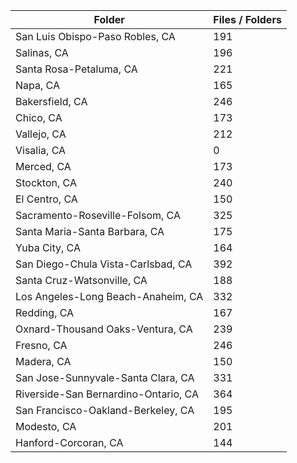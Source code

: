 | Folder                               |   Files / Folders |
|--------------------------------------|-------------------|
| San Luis Obispo-Paso Robles, CA      |               191 |
| Salinas, CA                          |               196 |
| Santa Rosa-Petaluma, CA              |               221 |
| Napa, CA                             |               165 |
| Bakersfield, CA                      |               246 |
| Chico, CA                            |               173 |
| Vallejo, CA                          |               212 |
| Visalia, CA                          |                 0 |
| Merced, CA                           |               173 |
| Stockton, CA                         |               240 |
| El Centro, CA                        |               150 |
| Sacramento-Roseville-Folsom, CA      |               325 |
| Santa Maria-Santa Barbara, CA        |               175 |
| Yuba City, CA                        |               164 |
| San Diego-Chula Vista-Carlsbad, CA   |               392 |
| Santa Cruz-Watsonville, CA           |               188 |
| Los Angeles-Long Beach-Anaheim, CA   |               332 |
| Redding, CA                          |               167 |
| Oxnard-Thousand Oaks-Ventura, CA     |               239 |
| Fresno, CA                           |               246 |
| Madera, CA                           |               150 |
| San Jose-Sunnyvale-Santa Clara, CA   |               331 |
| Riverside-San Bernardino-Ontario, CA |               364 |
| San Francisco-Oakland-Berkeley, CA   |               195 |
| Modesto, CA                          |               201 |
| Hanford-Corcoran, CA                 |               144 |